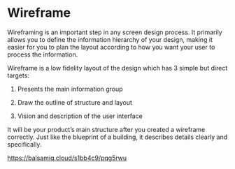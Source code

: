 # Wireframe

Wireframing is an important step in any screen design process. It primarily allows you to define the information hierarchy of your design, making it easier for you to plan the layout according to how you want your user to process the information.

Wireframe is a low fidelity layout of the design which has 3 simple but direct targets:

1. Presents the main information group

2. Draw the outline of structure and layout

3. Vision and description of the user interface

It will be your product’s main structure after you created a wireframe correctly. Just like the blueprint of a building, it describes details clearly and specifically.

https://balsamiq.cloud/s1bb4c9/pqg5rwu

